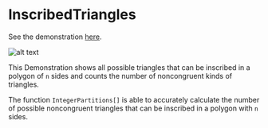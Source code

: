 # InscribedTriangles

See the demonstration [here](https://demonstrations.wolfram.com/InscribedTrianglesInPolygons/).

![alt text](https://github.com/kcelebi/InscribedTriangles/main/img/demo3.jpg?raw=true)


This Demonstration shows all possible triangles that can be inscribed in a polygon of `n` sides  and counts the number of noncongruent kinds of triangles.

The function `IntegerPartitions[]` is able to accurately calculate the number of possible noncongruent triangles that can be inscribed in a polygon with `n` sides. 
